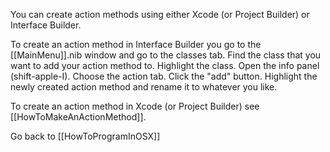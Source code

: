 

You can create action methods using either Xcode (or Project Builder) or Interface Builder.

To create an action method in Interface Builder you go to the [[MainMenu]].nib window and go to the classes tab.  Find the class that you want to add your action method to.  Highlight the class.  Open the info panel (shift-apple-I).  Choose the action tab.  Click the "add" button.  Highlight the newly created action method and rename it to whatever you like.

To create an action method in Xcode (or Project Builder) see [[HowToMakeAnActionMethod]].

Go back to [[HowToProgramInOSX]]